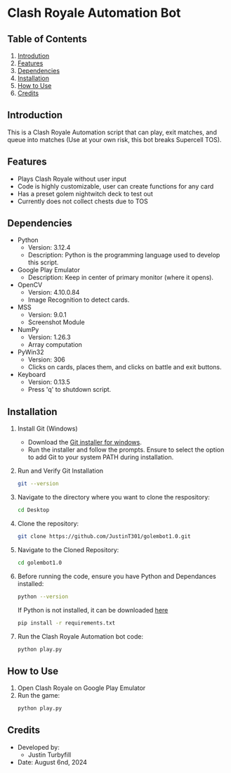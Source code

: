 # Clash Royale Automation Bot

## Table of Contents
1. [Introdution](#introduction)
2. [Features](#features)
3. [Dependencies](#dependencies)
4. [Installation](#installation)
5. [How to Use](#how-to-use)
6. [Credits](#credits)

## Introduction
This is a Clash Royale Automation script that can play, exit matches, and queue into matches (Use at your own risk, this bot breaks Supercell TOS).

## Features
- Plays Clash Royale without user input
- Code is highly customizable, user can create functions for any card
- Has a preset golem nightwitch deck to test out
- Currently does not collect chests due to TOS

## Dependencies
* Python
   * Version: 3.12.4
   * Description: Python is the programming language used to develop this script.
* Google Play Emulator
   * Description: Keep in center of primary monitor (where it opens). 
* OpenCV
   * Version: 4.10.0.84
   * Image Recognition to detect cards.
* MSS
   * Version: 9.0.1
   * Screenshot Module
* NumPy
   * Version: 1.26.3
   * Array computation
* PyWin32
   * Version: 306
   * Clicks on cards, places them, and clicks on battle and exit buttons.
* Keyboard
   * Version: 0.13.5
   * Press 'q' to shutdown script.

## Installation
1. Install Git (Windows)
   * Download the [Git installer for windows](https://gitforwindows.org/).
   * Run the installer and follow the prompts. Ensure to select the option to add Git to your system PATH during installation.
2. Run and Verify Git Installation
   ```sh
   git --version
   ```
3. Navigate to the directory where you want to clone the respository:
   ```sh
   cd Desktop
   ```
4. Clone the repository:
   ```sh
   git clone https://github.com/JustinT301/golembot1.0.git
   ```
5. Navigate to the Cloned Repository:
   ```sh
   cd golembot1.0
   ```
6. Before running the code, ensure you have Python and Dependances installed:
   ```sh
   python --version
   ```
   If Python is not installed, it can be downloaded [here](https://www.python.org/downloads/release/python-3124/)
   ```sh
   pip install -r requirements.txt
   ```

7. Run the Clash Royale Automation bot code:
   ```sh
   python play.py
   ```
## How to Use
1. Open Clash Royale on Google Play Emulator
2. Run the game:
   ```sh
   python play.py
   ```

## Credits
* Developed by:
   * Justin Turbyfill
* Date: August 6nd, 2024